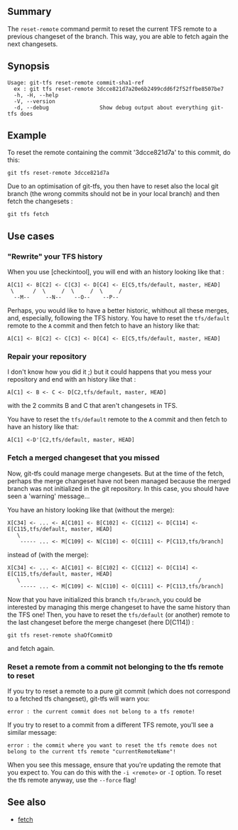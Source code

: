 ## Summary

The `reset-remote` command permit to reset the current TFS remote to a previous changeset of the branch.
This way, you are able to fetch again the next changesets.

## Synopsis

```
Usage: git-tfs reset-remote commit-sha1-ref
  ex : git tfs reset-remote 3dcce821d7a20e6b2499cdd6f2f52ffbe8507be7
  -h, -H, --help
  -V, --version
  -d, --debug                Show debug output about everything git-tfs does
```

## Example

To reset the remote containing the commit '3dcce821d7a' to this commit, do this:

    git tfs reset-remote 3dcce821d7a

Due to an optimisation of git-tfs, you then have to reset also the local git branch (the wrong commits should not be in your local branch) and then fetch the changesets :

    git tfs fetch

## Use cases

### "Rewrite" your TFS history

When you use [checkintool], you will end with an history looking like that :

    A[C1] <- B[C2] <- C[C3] <- D[C4] <- E[C5,tfs/default, master, HEAD]
     \      /  \     /  \     /  \     /
      --M--     --N--    --O--    --P--

Perhaps, you would like to have a better historic, whithout all these merges, and, especially, following the TFS history.
You have to reset the `tfs/default` remote to the `A` commit and then fetch to have an history like that:

    A[C1] <- B[C2] <- C[C3] <- D[C4] <- E[C5,tfs/default, master, HEAD]
  

### Repair your repository

I don't know how you did it ;) but it could happens that you mess your repository and end with an history like that :

    A[C1] <- B <- C <- D[C2,tfs/default, master, HEAD]

with the 2 commits B and C that aren't changesets in TFS.

You have to reset the `tfs/default` remote to the `A` commit and then fetch to have an history like that:

    A[C1] <-D'[C2,tfs/default, master, HEAD]

### Fetch a merged changeset that you missed

Now, git-tfs could manage merge changesets. But at the time of the fetch, perhaps the merge changeset
have not been managed because the merged branch was not initialized in the git repository.
In this case, you should have seen a 'warning' message...

You have an history looking like that (without the merge):

    X[C34] <- ... <- A[C101] <- B[C102] <- C[C112] <- D[C114] <- E[C115,tfs/default, master, HEAD]
       \                                              
        ----- ... <- M[C109] <- N[C110] <- O[C111] <- P[C113,tfs/branch]

instead of (with the merge):

    X[C34] <- ... <- A[C101] <- B[C102] <- C[C112] <- D[C114] <- E[C115,tfs/default, master, HEAD]
       \                                                        /
        ----- ... <- M[C109] <- N[C110] <- O[C111] <- P[C113,tfs/branch]

Now that you have initialized this branch `tfs/branch`, you could be interested by managing this merge changeset to have
 the same history than the TFS one!
Then, you have to reset the `tfs/default` (or another) remote to the last changeset before the merge changeset (here D[C114]) :

    git tfs reset-remote shaOfCommitD

 and fetch again.

### Reset a remote from a commit not belonging to the tfs remote to reset

If you try to reset a remote to a pure git commit (which does not correspond to a fetched tfs changeset),
git-tfs will warn you:

    error : the current commit does not belong to a tfs remote!

If you try to reset to a commit from a different TFS remote, you'll see a similar message:

    error : the commit where you want to reset the tfs remote does not belong to the current tfs remote "currentRemoteName"!

When you see this message, ensure that you're updating the remote that you expect to. You can do this with the `-i <remote>` or `-I` option.
To reset the tfs remote anyway, use the `--force` flag!
 
## See also

* [fetch](fetch.md)
